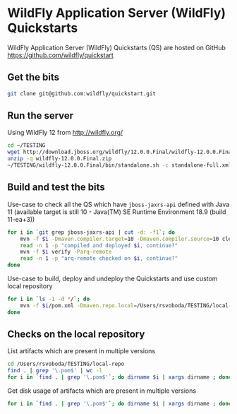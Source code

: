 # WildFly Application Server (WildFly) Quickstarts
WildFly Application Server (WildFly) Quickstarts (QS) are hosted on GitHub https://github.com/wildfly/quickstart

## Get the bits
```bash
git clone git@github.com:wildfly/quickstart.git
```

## Run the server
Using WildFly 12 from http://wildfly.org/
```bash
cd ~/TESTING
wget http://download.jboss.org/wildfly/12.0.0.Final/wildfly-12.0.0.Final.zip
unzip -q wildfly-12.0.0.Final.zip
~/TESTING/wildfly-12.0.0.Final/bin/standalone.sh -c standalone-full.xml
```

## Build and test the bits
Use-case to check all the QS which have `jboss-jaxrs-api` defined with Java 11 (available target is still 10 - Java(TM) SE Runtime Environment 18.9 (build 11-ea+3))
```bash
for i in `git grep jboss-jaxrs-api | cut -d: -f1`; do
    mvn -f $i -Dmaven.compiler.target=10 -Dmaven.compiler.source=10 clean install wildfly:deploy wildfly:undeploy
    read -n 1 -p "compiled and deployed $i, continue?"
    mvn -f $i verify -Parq-remote
    read -n 1 -p "arq-remote checked on $i, continue?"
done
```

Use-case to build, deploy and undeploy the Quickstarts and use custom local repository
```bash
for i in `ls -1 -d */`; do
    mvn -f $i/pom.xml -Dmaven.repo.local=/Users/rsvoboda/TESTING/local-repo -Dmaven.compiler.target=10 -Dmaven.compiler.source=10 clean install wildfly:deploy wildfly:undeploy
done
```

## Checks on the local repository
List artifacts which are present in multiple versions
```bash
cd /Users/rsvoboda/TESTING/local-repo
find . | grep '\.pom$' | wc -l
for i in `find . | grep '\.pom$'`; do dirname $i | xargs dirname ; done | sort | uniq -c | grep -v '1 \.\/'
```

Get disk usage of artifacts which are present in multiple versions
```bash
for i in `find . | grep '\.pom$'`; do dirname $i | xargs dirname ; done | sort | uniq -c | grep -v '1 \.\/' | cut -d'/' -f2- | xargs du -cskh 
```